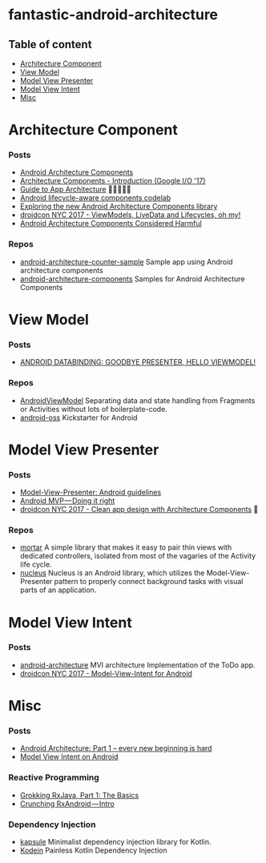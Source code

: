 # fantastic-android-architecture

## Table of content

- [Architecture Component](#architecture-component)
- [View Model](#view-model)
- [Model View Presenter](#model-view-presenter)
- [Model View Intent](#model-view-intent)
- [Misc](#misc)

# Architecture Component

### Posts

- [Android Architecture Components](https://developer.android.com/topic/libraries/architecture/index.html)
- [Architecture Components - Introduction (Google I/O '17)](https://www.youtube.com/watch?v=FrteWKKVyzI)
- [Guide to App Architecture](https://developer.android.com/topic/libraries/architecture/guide.html) 🚀🚀🚀🚀🚀
- [Android lifecycle-aware components codelab](https://codelabs.developers.google.com/codelabs/android-lifecycles)
- [Exploring the new Android Architecture Components library](https://medium.com/exploring-android/exploring-the-new-android-architecture-components-c33b15d89c23)
- [droidcon NYC 2017 - ViewModels, LiveData and Lifecycles, oh my!](https://www.youtube.com/watch?v=SlZVYkhoSq8)
- [Android Architecture Components Considered Harmful](https://academy.realm.io/posts/android-architecture-components-considered-harmful-mobilization/)

### Repos

- [android-architecture-counter-sample](https://github.com/dlew/android-architecture-counter-sample) Sample app using Android architecture components
- [android-architecture-components](https://github.com/googlesamples/android-architecture-components) Samples for Android Architecture Components

# View Model

### Posts

- [ANDROID DATABINDING: GOODBYE PRESENTER, HELLO VIEWMODEL!](http://tech.vg.no/2015/07/17/android-databinding-goodbye-presenter-hello-viewmodel/)

### Repos

- [AndroidViewModel](https://github.com/inloop/AndroidViewModel) Separating data and state handling from Fragments or Activities without lots of boilerplate-code.
- [android-oss](https://github.com/kickstarter/android-oss) Kickstarter for Android

# Model View Presenter

### Posts

- [Model-View-Presenter: Android guidelines](https://medium.com/@cervonefrancesco/model-view-presenter-android-guidelines-94970b430ddf)
- [Android MVP — Doing it right](https://android.jlelse.eu/android-mvp-doing-it-right-dac9d5d72079)
- [droidcon NYC 2017 - Clean app design with Architecture Components](https://www.youtube.com/watch?v=i1-7S-RxfvQ) :rocket:

### Repos

- [mortar](https://github.com/square/mortar) A simple library that makes it easy to pair thin views with dedicated controllers, isolated from most of the vagaries of the Activity life cycle.
- [nucleus](https://github.com/konmik/nucleus) Nucleus is an Android library, which utilizes the Model-View-Presenter pattern to properly connect background tasks with visual parts of an application.

# Model View Intent

### Posts

- [android-architecture](https://github.com/oldergod/android-architecture) MVI architecture Implementation of the ToDo app.
- [droidcon NYC 2017 - Model-View-Intent for Android](https://www.youtube.com/watch?v=PXBXcHQeDLE)

# Misc

### Posts

- [Android Architecture: Part 1 – every new beginning is hard](http://five.agency/android-architecture-part-1-every-new-beginning-is-hard/)
- [Model View Intent on Android](http://hannesdorfmann.com/android/model-view-intent)

### Reactive Programming

- [Grokking RxJava, Part 1: The Basics](http://blog.danlew.net/2014/09/15/grokking-rxjava-part-1/)
- [Crunching RxAndroid — Intro](https://medium.com/crunching-rxandroid/crunching-rxandroid-intro-c27eb6f009ea)


### Dependency Injection

- [kapsule](https://github.com/traversals/kapsule) Minimalist dependency injection library for Kotlin.
- [Kodein](https://github.com/SalomonBrys/Kodein) Painless Kotlin Dependency Injection 

